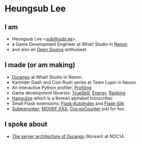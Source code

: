 Heungsub Lee
============

I am
----

- Heungsub Lee <[sub@subl.ee][]>,
- a Game Development Engineer at What! Studio in [Nexon][]
- and also an [Open Source][] enthusiast.

[sub@subl.ee]: mailto:sub@subl.ee
[Nexon]: http://nexon.com/
[Open Source]: https://github.com/sublee

I made (or am making)
---------------------

- [Durango][] at What! Studio in Nexon.
- Kartrider Dash and Coin Rush series at Team Lupin in Nexon.
- An interactive Python profiler: [Profiling][]
- Game development libraries: [TrueSkill][], [Energy][], [Ranking][]
- [Hangulize][] which is a Korean alphabet transcriber.
- Small Flask extensions: [Flask-AutoIndex][] and [Flask-Silk][]
- [Subleerunker][], [MOGEF.XXX][], [Cra-ezCounter][] just for fun.

[Durango]: http://durango.nexon.com/
[KartRider Dash]: http://www.facebook.com/kartriderdash
[Coin Rush]: https://play.google.com/store/apps/details?id=com.nexon.krr4kakao
[Profiling]: https://github.com/what-studio/profiling
[Hangulize]: http://hangulize.org/
[TrueSkill]: http://trueskill.org/
[Energy]: http://pythonhosted.org/energy
[Ranking]: http://pythonhosted.org/ranking
[Flask-AutoIndex]: http://pythonhosted.org/Flask-AutoIndex
[Flask-Silk]: http://pythonhosted.org/Flask-Silk
[Subleerunker]: http://subl.ee/runker
[MOGEF.XXX]: http://mogef.xxx/
[Cra-ezCounter]: http://craezcounter.appspot.com/

I spoke about
-------------

- [The server architecture of Durango][ndc14-slide] (Korean) at NDC14.

[ndc14-slide]: http://www.slideshare.net/sublee/spof-mmorpg

